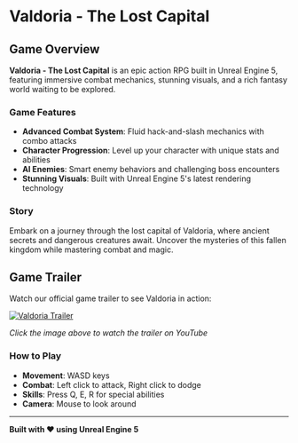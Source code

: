 # Valdoria - The Lost Capital

## Game Overview

**Valdoria - The Lost Capital** is an epic action RPG built in Unreal Engine 5, featuring immersive combat mechanics, stunning visuals, and a rich fantasy world waiting to be explored.

### Game Features
- **Advanced Combat System**: Fluid hack-and-slash mechanics with combo attacks
- **Character Progression**: Level up your character with unique stats and abilities  
- **AI Enemies**: Smart enemy behaviors and challenging boss encounters
- **Stunning Visuals**: Built with Unreal Engine 5's latest rendering technology

### Story
Embark on a journey through the lost capital of Valdoria, where ancient secrets and dangerous creatures await. Uncover the mysteries of this fallen kingdom while mastering combat and magic.

## Game Trailer

Watch our official game trailer to see Valdoria in action:

[![Valdoria Trailer](https://img.youtube.com/vi/YOUR_VIDEO_ID/maxresdefault.jpg)](https://www.youtube.com/watch?v=YOUR_VIDEO_ID)

*Click the image above to watch the trailer on YouTube*

### How to Play
- **Movement**: WASD keys
- **Combat**: Left click to attack, Right click to dodge
- **Skills**: Press Q, E, R for special abilities
- **Camera**: Mouse to look around

---
**Built with ❤️ using Unreal Engine 5**
